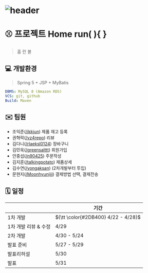 # ![header](tbd_url)

# ⚾️ 프로젝트 Home run( ){ }

> 홈 런 볼

## 💻 개발환경

> Spring 5 + JSP + MyBatis

```yaml
DBMS: MySQL 8 (Amazon RDS)
VCS: git, github
Build: Maven
```

## ✉️ 팀원
- 조익준([/ikkjun](https://github.com/ikkjun)) 제품 재고 등록
- 권혁락([/vz4repo](https://github.com/vz4repo)) 리뷰
- 김다니([/rlaeksl0124](https://github.com/rlaeksl0124)) 장바구니
- 김민욱([/greensalttt](https://github.com/greensalttt)) 회원가입
- 안중섭([/n90425](https://github.com/n90425)) 주문작성
- 김지훈([/talkingpotato](https://github.com/talkingpotato)) 제품상세
- 김수연([/yongaksan](https://github.com/yongaksan)) (2차개발부터 투입)
- 문현지([/Moonhyunjiii](https://github.com/Moonhyunjiii)) 결제방법 선택, 결제전송

## 🗓️ 일정

||기간|
|--|--|
|1차 개발|${\tt \color{#2DB400} 4/22 - 4/28}$|
|1차 개발 리뷰 & 수정| 4/29|
|2차 개발| 4/30 - 5/24|
|발표 준비| 5/27 - 5/29|
|발표리허설| 5/30|
|발표| 5/31|

